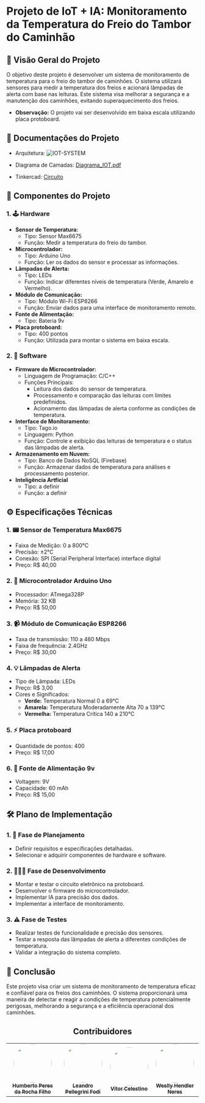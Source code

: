 # Projeto de IoT + IA: Monitoramento da Temperatura do Freio do Tambor do Caminhão

## 📄 Visão Geral do Projeto

O objetivo deste projeto é desenvolver um sistema de monitoramento de temperatura para o freio do tambor de caminhões. O sistema utilizará sensores para medir a temperatura dos freios e acionará lâmpadas de alerta com base nas leituras. Este sistema visa melhorar a segurança e a manutenção dos caminhões, evitando superaquecimento dos freios.

- **Observação:** O projeto vai ser desenvolvido em baixa escala utilizando placa protoboard.

## 📁 Documentações do Projeto
- Arquitetura: ![IOT-SYSTEM](https://github.com/user-attachments/assets/f82048d3-9964-4452-ad2d-38ba769a4f08)

- Diagrama de Camadas: [Diagrama_IOT.pdf](https://github.com/user-attachments/files/17267177/Diagrama_IOT.pdf)

- Tinkercad: [Circuito](https://www.tinkercad.com/things/334Sx6Zc3Pj-cy-iot?sharecode=zEvAKJmJxAJARFHejM11XBLnYUOGHZIrxSb4UHtT__k)

## 🧩 Componentes do Projeto 

### 1. 🕹️ **Hardware**
   - **Sensor de Temperatura:** 
     - Tipo: Sensor Max6675 
     - Função: Medir a temperatura do freio do tambor.
   - **Microcontrolador:**
     - Tipo: Arduino Uno
     - Função: Ler os dados do sensor e processar as informações.
   - **Lâmpadas de Alerta:**
     - Tipo: LEDs
     - Função: Indicar diferentes níveis de temperatura (Verde, Amarelo e Vermelho).
   - **Módulo de Comunicação:**
     - Tipo: Módulo Wi-Fi ESP8266
     - Função: Enviar dados para uma interface de monitoramento remoto.
   - **Fonte de Alimentação:**
     - Tipo: Bateria 9v
   - **Placa protoboard:**
     - Tipo: 400 pontos
     - Função: Utilizada para montar o sistema em baixa escala.
     
### 2. 🤖 **Software**
   - **Firmware do Microcontrolador:**
     - Linguagem de Programação: C/C++
     - Funções Principais:
       - Leitura dos dados do sensor de temperatura.
       - Processamento e comparação das leituras com limites predefinidos.
       - Acionamento das lâmpadas de alerta conforme as condições de temperatura.
   - **Interface de Monitoramento:**
     - Tipo: Tago.io
     - Linguagem: Python
     - Função: Controle e exibição das leituras de temperatura e o status das lâmpadas de alerta.
   - **Armazenamento em Nuvem:**
     - Tipo: Banco de Dados NoSQL (Firebase)
     - Função: Armazenar dados de temperatura para análises e processamento posterior.
   - **Inteligência Artficial**
     - Tipo: a definir
     - Função: a definir    

## ⚙️ Especificações Técnicas

### 1. 📟 **Sensor de Temperatura Max6675**
   - Faixa de Medição: 0 a 800°C
   - Precisão: ±2°C
   - Conexão: SPI (Serial Peripheral Interface) interface digital
   - Preço: R$ 40,00

### 2. 🔑 **Microcontrolador Arduino Uno**
   - Processador: ATmega328P
   - Memória: 32 KB
   - Preço: R$ 50,00

### 3. 📹 **Módulo de Comunicação ESP8266**
   - Taxa de transmissão: 110 a 460 Mbps
   - Faixa de frequência: 2.4GHz
   - Preço: R$ 30,00

### 4. 💡 **Lâmpadas de Alerta**
   - Tipo de Lâmpada: LEDs
   - Preço: R$ 3,00
   - Cores e Significados:
     - **Verde:** Temperatura Normal 0 a 69°C
     - **Amarela:** Temperatura Moderadamente Alta 70 a 139°C
     - **Vermelha:** Temperatura Crítica 140 a 210°C

### 5. ⚡ **Placa protoboard**
   - Quantidade de pontos: 400
   - Preço: R$ 17,00

### 6. 🔋 **Fonte de Alimentação 9v**
   - Voltagem: 9V
   - Capacidade: 60 mAh
   - Preço: R$ 15,00
   

## 🛠️ Plano de Implementação

### 1. 📝 **Fase de Planejamento**
   - Definir requisitos e especificações detalhadas.
   - Selecionar e adquirir componentes de hardware e software.

### 2. 👨🏻‍💻 **Fase de Desenvolvimento**
   - Montar e testar o circuito eletrônico na protoboard.
   - Desenvolver o firmware do microcontrolador.
   - Implementar IA para precisão dos dados.
   - Implementar a interface de monitoramento.

### 3. ⚠️ **Fase de Testes**
   - Realizar testes de funcionalidade e precisão dos sensores.
   - Testar a resposta das lâmpadas de alerta a diferentes condições de temperatura.
   - Validar a integração do sistema completo.

## 🦾 Conclusão

Este projeto visa criar um sistema de monitoramento de temperatura eficaz e confiável para os freios dos caminhões. O sistema proporcionará uma maneira de detectar e reagir a condições de temperatura potencialmente perigosas, melhorando a segurança e a eficiência operacional dos caminhões.

<h2 align="center">Contribuidores</h2>
<table align="center">
  <tr>
    <td align="center"><a href="https://github.com/humberto-peres"><img style="border-radius: 50%;" src="https://avatars.githubusercontent.com/u/118866895?s=400&u=a12412e21705d58ab604be67c1e1431c80174b64&v=4" width="100px;" /><br /><sub><b>Humberto Peres da Rocha Filho</b></sub></a><br /><a href="https://github.com/humberto-peres" title="Humberto Peres da Rocha Filho"></a></td>
    <td align="center"><a href="https://github.com/Pellegr1n1"><img style="border-radius: 50%;" src="https://avatars.githubusercontent.com/u/119978954?v=4" width="100px;"/><br /><sub><b>Leandro Pellegrini Fodi</b></sub></a><br /><a href="https://github.com/Pellegr1n1" title="Leandro Pellegrini Fodi"></a></td>
    <td align="center"><a href="https://github.com/v0cs"><img style="border-radius: 50%;" src="https://avatars.githubusercontent.com/u/104214178?v=4" width="100px;"/><br /><sub><b>Vítor Celestino</b></sub></a><br /><a href="https://github.com/v0cs" title="Vítor Celestino"></a></td>
    <td align="center"><a href="https://github.com/WesllyHn"><img style="border-radius: 50%;" src="https://avatars.githubusercontent.com/u/117309594?v=4" width="100px;"/><br /><sub><b>Weslly Hendler Neres</b></sub></a><br /><a href=https://github.com/WesllyHn" title="Weslly Hendler Neres"></a></td>
  </tr>
</table>
